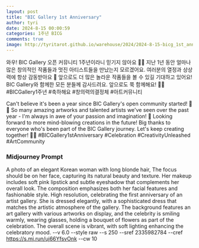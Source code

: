 ```yaml
---
layout: post
title: "BIC Gallery 1st Anniversary"
author: tyri
date: 2024-8-15 00:00:59
categories: 1주년 BICG
comments: true
image: http://tyritarot.github.io/warehouse/2024/2024-8-15-bicg_1st_anniversaryr_title.png
---
```


와우! BIC Gallery 오픈 커뮤니티 1주년이라니 믿기지 않아요 🎉✨ 지난 1년 동안 얼마나 많은 창의적인 작품들과 멋진 아티스트들을 만났는지 모르겠어요. 여러분의 열정과 상상력에 항상 감동받아요 💖 앞으로도 더 많은 놀라운 작품들을 볼 수 있길 기대하고 있어요! BIC Gallery와 함께한 모든 분들께 감사드려요. 앞으로도 쭉 함께해요! 🙌🎨 #BICGallery1주년 #축하해요 #창의력의결정체 #아트커뮤니티

Can't believe it's been a year since BIC Gallery's open community started! 🎉✨ So many amazing artworks and talented artists we've seen over the past year - I'm always in awe of your passion and imagination! 💖 Looking forward to more mind-blowing creations in the future! Big thanks to everyone who's been part of the BIC Gallery journey. Let's keep creating together! 🙌🎨 #BICGallery1stAnniversary #Celebration #CreativityUnleashed #ArtCommunity

### Midjourney Prompt

A photo of an elegant Korean woman with long blonde hair, The focus should be on her face, capturing its natural beauty and texture. Her makeup includes soft pink lipstick and subtle eyeshadow that complements her overall look. The composition emphasizes both her facial features and fashionable style. High resolution, celebrating the first anniversary of an artist gallery. She is dressed elegantly, with a sophisticated dress that matches the artistic atmosphere of the gallery. The background features an art gallery with various artworks on display, and the celebrity is smiling warmly, wearing glasses, holding a bouquet of flowers as part of the celebration. The overall scene is vibrant, with soft lighting enhancing the celebratory mood. --v 6.0 --style raw --s 250 --sref 2335982784 --cref https://s.mj.run/uj66YfsvOnk --cw 10
